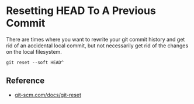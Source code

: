 # Resetting HEAD To A Previous Commit

There are times where you want to rewrite your git commit history and get rid of an accidental local commit, but not necessarily get rid of the changes on the local filesystem.

```bash
git reset --soft HEAD^
```

## Reference

- [git-scm.com/docs/git-reset](https://git-scm.com/docs/git-reset)